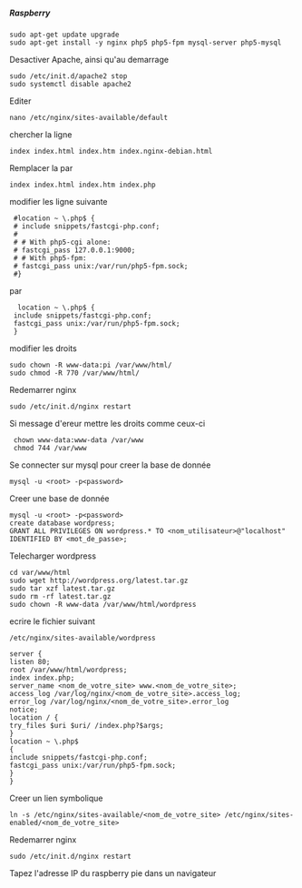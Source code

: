 ##### Raspberry

```batch
sudo apt-get update upgrade
sudo apt-get install -y nginx php5 php5-fpm mysql-server php5-mysql
```

Desactiver Apache, ainsi qu'au demarrage

```batch
sudo /etc/init.d/apache2 stop
sudo systemctl disable apache2
```

Editer

```batch
nano /etc/nginx/sites-available/default
```
chercher la ligne

```batch
index index.html index.htm index.nginx-debian.html
```

Remplacer la par

```batch
index index.html index.htm index.php
```

modifier les ligne suivante

```batch
 #location ~ \.php$ {
 # include snippets/fastcgi-php.conf;
 #
 # # With php5-cgi alone:
 # fastcgi_pass 127.0.0.1:9000;
 # # With php5-fpm:
 # fastcgi_pass unix:/var/run/php5-fpm.sock;
 #}
```
 
 par

```batch
  location ~ \.php$ {
 include snippets/fastcgi-php.conf;
 fastcgi_pass unix:/var/run/php5-fpm.sock;
 }
```

modifier les droits

```batch
sudo chown -R www-data:pi /var/www/html/
sudo chmod -R 770 /var/www/html/
```

Redemarrer nginx

```batch
sudo /etc/init.d/nginx restart
```

Si message d'ereur mettre les droits comme ceux-ci

```batch
 chown www-data:www-data /var/www
 chmod 744 /var/www
 ```
 Se connecter sur mysql pour creer la base de donnée
 
 ```batch
 mysql -u <root> -p<password>
 ```
 
  Creer une base de donnée
 
 ```batch
 mysql -u <root> -p<password>
 create database wordpress;
 GRANT ALL PRIVILEGES ON wordpress.* TO <nom_utilisateur>@"localhost" IDENTIFIED BY <mot_de_passe>;
 ``` 
 
 Telecharger wordpress
 
 ```batch
cd var/www/html
sudo wget http://wordpress.org/latest.tar.gz
sudo tar xzf latest.tar.gz
sudo rm -rf latest.tar.gz
sudo chown -R www-data /var/www/html/wordpress
 ``` 
 
 ecrire le fichier suivant
 
  ```batch
/etc/nginx/sites-available/wordpress

server {
 listen 80;
 root /var/www/html/wordpress;
 index index.php;
 server_name <nom_de_votre_site> www.<nom_de_votre_site>;
 access_log /var/log/nginx/<nom_de_votre_site>.access_log;
 error_log /var/log/nginx/<nom_de_votre_site>.error_log
 notice;
 location / {
  try_files $uri $uri/ /index.php?$args;
 }
 location ~ \.php$
 {
  include snippets/fastcgi-php.conf;
  fastcgi_pass unix:/var/run/php5-fpm.sock;
 }
}
 ``` 
 
 Creer un lien symbolique
 
  ```Batch
 ln -s /etc/nginx/sites-available/<nom_de_votre_site> /etc/nginx/sites-enabled/<nom_de_votre_site>
 ``` 
 
 Redemarrer nginx

```batch
sudo /etc/init.d/nginx restart
```

Tapez l'adresse IP du raspberry pie dans un navigateur
